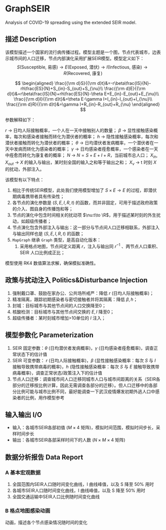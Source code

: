 # GraphSEIR
Analysis of COVID-19 spreading using the extended SEIR model.

## 描述 Description

该模型描述一个国家的流行病传播过程。模型主题是一个图，节点代表城市，边表示城市间的人口迁移，节点内部演化采用扩展SEIR模型。模型定义如下：
$$
S(\text{Susceptible, 易感})\to E(\text{Exposed, 潜伏})\to I(\text{Infectious, 感染})\to R(\text{Recovered, 康复})
$$

$$
\begin{aligned}
\frac{{\rm d}S}{{\rm d}t}&=-r\beta\frac{IS}{N}-rh\frac{ES}{N}+S_{in}-S_{out}+S_{\nu}\\
\frac{{\rm d}E}{{\rm d}t}&=r\beta\frac{IS}{N}+rh\frac{ES}{N}-\theta E+E_{in}-E_{out}+E_{\nu}\\
\frac{{\rm d}I}{{\rm d}t}&=\theta E-\gamma I+I_{in}-I_{out}+I_{\nu}\\
\frac{{\rm d}R}{{\rm d}t}&=\gamma I+R_{in}-R_{out}+R_{\nu}
\end{aligned}
$$

参数解释如下：

$r$ -> 日均人际接触概率，一个人在一天中接触别人的数量；
$\beta$ -> 显性接触感染概率，每次和感染者接触而转化为潜伏者的概率；
$h$ -> 隐性接触感染概率，每次和潜伏者接触而转化为潜伏者的概率；
$\theta$ -> 日均潜伏者发病概率，一个潜伏者在一天中发病而转化为感染者的概率；
$\gamma$ -> 日均感染者痊愈概率，一个感染者在一天中痊愈而转化为康复者的概率；
$N$ -> $N=S+E+I+R$，当前城市总人口；
$X_{in},X_{out}$ -> $X$ 的输入与输出，某时刻全国的输入之和等于输出之和；
$X_{\nu}$ -> t 时刻 $X$ 的扰动，外部注入。

该模型有以下特点：

1. 相比于传统SEIR模型，此处我们使用模型增加了 $S\times E\to E$ 的过程，即潜伏期病毒携带者具有传染性；
2. 各节点的演化参数是 $(S,E,I,R,t)$ 的函数，而并非固定，可用于描述政府政策的介入、图自身的传播饱和等；
3. 节点的演化中包含时间相关的扰动项 $\nu:t\to \R$，用于描述某时刻的外生扰动，如超级传播者；
4. 节点演化包含外部注入与输出：这一部分与节点间人口迁移相联系，外部注入与输出同样也是 $(S,E,I,R,t)$ 的函数；
5. `MapGraph` 继承 `Graph` 类型，是高自动化版本：
   1. 采用格点地图，节点间定义距离 $r$，注入与输出同 $r^{-1}$ 、两节点人口乘积、 SEIR 人口比例成正比；

模型使用 RK4 数值算法求解，确保模拟准确性。

## 政策与扰动注入 Politics&Disturbance Injection

1. 强制戴口罩、鼓励在家办公、公共场所戒严：降低 $r$ (日均人际接触概率)；
2. 精准隔离，跟踪初期感染者与密切接触者并将其隔离：降低 $\beta,h$；
3. 封城：目标城市与其他节点间的人口交换降至0；
4. 核酸检测：目标城市与其他节点间交换的 $E,I$ 降至0；
5. 超级传播者：某时刻城市增加>10单位的 $I$ 注入；

## 模型参数化 Parameterization

1. SEIR 固定参数：$\theta$ (日均潜伏者发病概率)，$\gamma$ (日均感染者痊愈概率)，调查正常状态下的估计值
2. SEIR 可变参数： $r$ (日均人际接触概率)，$\beta$ (显性接触感染概率：每次 $S$ 与 $I$ 接触导致携带病毒的概率)，$h$ (隐性接触感染概率：每次 $S$ 与 $E$ 接触导致携带病毒概率)，调查正常状态/政策注入下的估计值
3. 节点人口迁移：调查城市间人口迁移同城市人口与城市间距离的关系（SEIR各部分的迁移按比例计算，因此无需调查各部分的迁移）。但人口迁移中的各部分比例可能与城市比例不同，最好能调查一下武汉疫情爆发初期外逃人口中感染者的比例，用作模型参考

## 输入输出 I/O

- 输入：各城市SEIR各部初值 ($M\times4$ 矩阵)，模拟时间范围，模拟时间步长，采样时间步长
- 输出：各城市SEIR各部采样时间下的人数 ($N\times M\times4$ 矩阵)

## 数据分析报告 Data Report

### A 基本宏观数据

1. 全国范围内SEIR人口随时间变化曲线，I 曲线峰值，以及 S 降至 50% 用时
2. 各城市SEIR人口随时间变化曲线，I 曲线峰值，以及 S 降至 50% 用时
3. 全国交通运输中SEIR人口比例随时间变化曲线

### B 格点地图感染动画

动画，描述各个节点感染情况随时间的变化